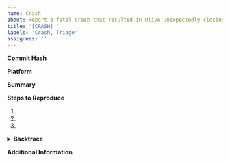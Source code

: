 ```yaml
---
name: Crash
about: Report a fatal crash that resulted in Olive unexpectedly closing.
title: '[CRASH] '
labels: 'Crash, Triage'
assignees: ''
---
```

**Commit Hash** <!-- 8 character string of letters/numbers in title bar (e.g. 3ea173c9) -->


**Platform**


**Summary**


**Steps to Reproduce**

1. 
2. 
3. 

<details><summary><strong>Backtrace</strong></summary><pre><code>

<!-- Paste backtrace here -->

</code></pre></details>

**Additional Information**

